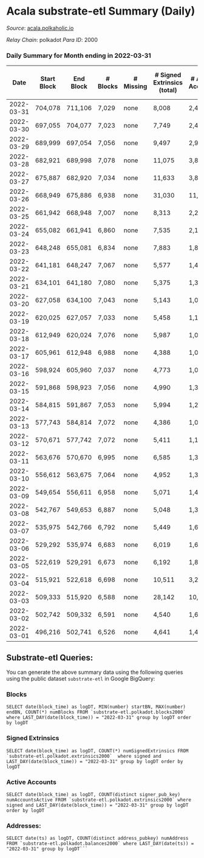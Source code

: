 # Acala substrate-etl Summary (Daily)

_Source_: [acala.polkaholic.io](https://acala.polkaholic.io)

*Relay Chain*: polkadot
*Para ID*: 2000



### Daily Summary for Month ending in 2022-03-31


| Date | Start Block | End Block | # Blocks | # Missing | # Signed Extrinsics (total) | # Active Accounts | # Addresses with Balances | # Events | # Transfers | # XCM Transfers In | # XCM Transfers Out |
| ---- | ----------- | --------- | -------- | --------- | --------------------------- | ----------------- | ------------------------- | -------- | ----------- | ------------------ | ------------------- |
| 2022-03-31 | 704,078 | 711,106 | 7,029 | none  | 8,008 | 2,419 | 152,095 | 99,711 | 13,398 ($15,978,963.87) |   |   |
| 2022-03-30 | 697,055 | 704,077 | 7,023 | none  | 7,749 | 2,413 | 151,893 | 95,443 | 12,518 ($12,003,470.45) |   |   |
| 2022-03-29 | 689,999 | 697,054 | 7,056 | none  | 9,497 | 2,901 | 151,894 | 107,221 | 14,401 ($9,528,546.14) |   |   |
| 2022-03-28 | 682,921 | 689,998 | 7,078 | none  | 11,075 | 3,801 | 151,744 | 116,126 | 14,996 ($13,425,892.56) |   |   |
| 2022-03-27 | 675,887 | 682,920 | 7,034 | none  | 11,633 | 3,849 | 151,627 | 121,859 | 15,946 ($18,283,794.23) |   |   |
| 2022-03-26 | 668,949 | 675,886 | 6,938 | none  | 31,030 | 11,960 | 151,472 | 221,563 | 24,402 ($19,170,634.89) |   |   |
| 2022-03-25 | 661,942 | 668,948 | 7,007 | none  | 8,313 | 2,278 | 152,186 | 98,278 | 11,843 ($5,895,837.16) |   |   |
| 2022-03-24 | 655,082 | 661,941 | 6,860 | none  | 7,535 | 2,150 | 151,986 | 94,374 | 11,931 ($14,933,703.53) |   |   |
| 2022-03-23 | 648,248 | 655,081 | 6,834 | none  | 7,883 | 1,821 | 151,792 | 96,550 | 13,059 ($11,193,725.79) |   |   |
| 2022-03-22 | 641,181 | 648,247 | 7,067 | none  | 5,577 | 1,460 | 151,600 | 85,088 | 11,564 ($18,510,332.50) |   |   |
| 2022-03-21 | 634,101 | 641,180 | 7,080 | none  | 5,375 | 1,352 | 151,432 | 82,946 | 10,927 ($6,848,946.28) |   |   |
| 2022-03-20 | 627,058 | 634,100 | 7,043 | none  | 5,143 | 1,074 | 151,297 | 79,987 | 10,425 ($3,593,250.52) |   |   |
| 2022-03-19 | 620,025 | 627,057 | 7,033 | none  | 5,458 | 1,162 | 151,183 | 82,290 | 10,789 ($3,812,876.14) |   |   |
| 2022-03-18 | 612,949 | 620,024 | 7,076 | none  | 5,987 | 1,049 | 151,073 | 84,959 | 11,250 ($4,687,144.35) |   |   |
| 2022-03-17 | 605,961 | 612,948 | 6,988 | none  | 4,388 | 1,096 | 150,947 | 74,292 | 9,461 ($9,289,243.60) |   |   |
| 2022-03-16 | 598,924 | 605,960 | 7,037 | none  | 4,773 | 1,021 | 150,801 | 77,210 | 10,082 ($3,189,479.16) |   |   |
| 2022-03-15 | 591,868 | 598,923 | 7,056 | none  | 4,990 | 1,345 | 150,664 | 78,770 | 10,266 ($6,386,098.47) |   |   |
| 2022-03-14 | 584,815 | 591,867 | 7,053 | none  | 5,994 | 1,220 | 150,495 | 85,805 | 11,387 ($4,812,840.70) |   |   |
| 2022-03-13 | 577,743 | 584,814 | 7,072 | none  | 4,386 | 1,027 | 150,314 | 75,029 | 9,626 ($3,009,266.52) |   |   |
| 2022-03-12 | 570,671 | 577,742 | 7,072 | none  | 5,411 | 1,184 | 150,157 | 82,779 | 10,907 ($4,399,296.56) |   |   |
| 2022-03-11 | 563,676 | 570,670 | 6,995 | none  | 6,585 | 1,303 | 149,978 | 89,300 | 11,775 ($5,209,372.53) |   |   |
| 2022-03-10 | 556,612 | 563,675 | 7,064 | none  | 4,952 | 1,359 | 149,787 | 70,934 | 9,934 ($3,087,648.48) |   |   |
| 2022-03-09 | 549,654 | 556,611 | 6,958 | none  | 5,071 | 1,489 | 149,647 | 71,670 | 10,097 ($2,879,657.36) |   |   |
| 2022-03-08 | 542,767 | 549,653 | 6,887 | none  | 5,048 | 1,330 | 149,478 | 71,302 | 10,243 ($8,523,560.43) |   |   |
| 2022-03-07 | 535,975 | 542,766 | 6,792 | none  | 5,449 | 1,650 | 149,339 | 72,615 | 10,010 ($4,171,772.06) |   |   |
| 2022-03-06 | 529,292 | 535,974 | 6,683 | none  | 6,019 | 1,643 | 149,140 | 75,492 | 10,570 ($1,898,520.41) |   |   |
| 2022-03-05 | 522,619 | 529,291 | 6,673 | none  | 6,192 | 1,865 | 148,936 | 77,079 | 10,660 ($3,877,849.30) |   |   |
| 2022-03-04 | 515,921 | 522,618 | 6,698 | none  | 10,511 | 3,223 | 148,727 | 103,366 | 14,117 ($4,800,100.39) |   |   |
| 2022-03-03 | 509,333 | 515,920 | 6,588 | none  | 28,142 | 10,330 | 148,403 | 215,193 | 28,523 ($19,180,920.79) |   |   |
| 2022-03-02 | 502,742 | 509,332 | 6,591 | none  | 4,540 | 1,634 | 147,735 | 63,546 | 7,917 ($2,337,813.80) |   |   |
| 2022-03-01 | 496,216 | 502,741 | 6,526 | none  | 4,641 | 1,411 | 147,454 | 64,712 | 8,213 ($2,283,118.00) |   |   |

## Substrate-etl Queries:
You can generate the above summary data using the following queries using the public dataset `substrate-etl` in Google BigQuery:


### Blocks
```
SELECT date(block_time) as logDT, MIN(number) startBN, MAX(number) endBN, COUNT(*) numBlocks FROM `substrate-etl.polkadot.blocks2000`  where LAST_DAY(date(block_time)) = "2022-03-31" group by logDT order by logDT
```


### Signed Extrinsics
```
SELECT date(block_time) as logDT, COUNT(*) numSignedExtrinsics FROM `substrate-etl.polkadot.extrinsics2000`  where signed and LAST_DAY(date(block_time)) = "2022-03-31" group by logDT order by logDT
```


### Active Accounts
```
SELECT date(block_time) as logDT, COUNT(distinct signer_pub_key) numAccountsActive FROM `substrate-etl.polkadot.extrinsics2000` where signed and LAST_DAY(date(block_time)) = "2022-03-31" group by logDT order by logDT
```


### Addresses:
```
SELECT date(ts) as logDT, COUNT(distinct address_pubkey) numAddress FROM `substrate-etl.polkadot.balances2000` where LAST_DAY(date(ts)) = "2022-03-31" group by logDT```

